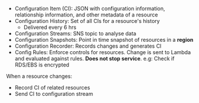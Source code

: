 - Configuration Item (CI): JSON with configuration information, relationship information, and other metadata of a resource
- Configuration History: Set of all CIs for a resource's history
	- Delivered every 6 hrs
- Configuration Streams: SNS topic to analyse data
- Configuration Snapshots: Point in time snapshot of resources in a **region**
- Configuration Recorder: Records changes and generates CI
- Config Rules: Enforce controls for resources. Change is sent to Lambda and evaluated against rules. **Does not stop service**. e.g: Check if RDS/EBS is encrypted

When a resource changes:
- Record CI of related resources
- Send CI to configuration stream